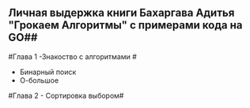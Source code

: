 ## Личная выдержка книги Бахаргава Адитья "Грокаем Алгоритмы" с примерами кода на GO##

#Глава 1 -Знакоство с алгоритмами # 

- Бинарный поиск
- О-большое

#Глава 2 - Сортировка выбором# 